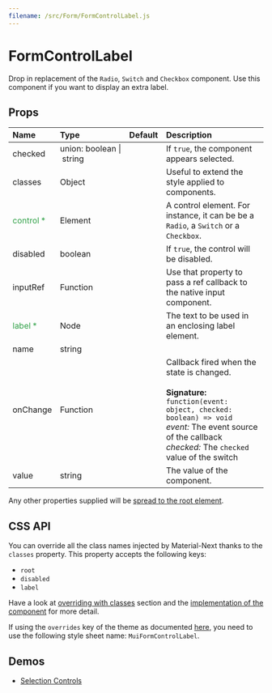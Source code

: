 ```yaml
---
filename: /src/Form/FormControlLabel.js
---
```


<!--- This documentation is automatically generated, do not try to edit it. -->

# FormControlLabel

Drop in replacement of the `Radio`, `Switch` and `Checkbox` component.
Use this component if you want to display an extra label.

## Props

| Name | Type | Default | Description |
|:-----|:-----|:--------|:------------|
| checked | union:&nbsp;boolean&nbsp;&#124;<br>&nbsp;string<br> |  | If `true`, the component appears selected. |
| classes | Object |  | Useful to extend the style applied to components. |
| <span style="color: #31a148">control *</span> | Element |  | A control element. For instance, it can be be a `Radio`, a `Switch` or a `Checkbox`. |
| disabled | boolean |  | If `true`, the control will be disabled. |
| inputRef | Function |  | Use that property to pass a ref callback to the native input component. |
| <span style="color: #31a148">label *</span> | Node |  | The text to be used in an enclosing label element. |
| name | string |  |  |
| onChange | Function |  | Callback fired when the state is changed.<br><br>**Signature:**<br>`function(event: object, checked: boolean) => void`<br>*event:* The event source of the callback<br>*checked:* The `checked` value of the switch |
| value | string |  | The value of the component. |

Any other properties supplied will be [spread to the root element](/guides/api#spread).

## CSS API

You can override all the class names injected by Material-Next thanks to the `classes` property.
This property accepts the following keys:
- `root`
- `disabled`
- `label`

Have a look at [overriding with classes](/customization/overrides#overriding-with-classes) section
and the [implementation of the component](https://github.com/material-next/material-next/tree/master/src/Form/FormControlLabel.js)
for more detail.

If using the `overrides` key of the theme as documented
[here](/customization/themes#customizing-all-instances-of-a-component-type),
you need to use the following style sheet name: `MuiFormControlLabel`.

## Demos

- [Selection Controls](/demos/selection-controls)

